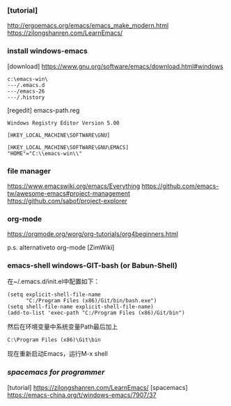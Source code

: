 ### [tutorial]
http://ergoemacs.org/emacs/emacs_make_modern.html
https://zilongshanren.com/LearnEmacs/

### install windows-emacs
[download] 
https://www.gnu.org/software/emacs/download.html#windows

```
c:\emacs-win\
---/.emacs.d
---/emacs-26
---/.history
```

[regedit] 
emacs-path.reg
```
Windows Registry Editor Version 5.00

[HKEY_LOCAL_MACHINE\SOFTWARE\GNU]

[HKEY_LOCAL_MACHINE\SOFTWARE\GNU\EMACS]
"HOME"="C:\\emacs-win\\"
```




### file manager
https://www.emacswiki.org/emacs/Everything
https://github.com/emacs-tw/awesome-emacs#project-management
https://github.com/sabof/project-explorer

### org-mode
https://orgmode.org/worg/org-tutorials/org4beginners.html

p.s. alternativeto org-mode [ZimWiki]


### emacs-shell windows-GIT-bash (or Babun-Shell)

在~/.emacs.d/init.el中配置如下：
```
(setq explicit-shell-file-name
      "C:/Program Files (x86)/Git/bin/bash.exe")
(setq shell-file-name explicit-shell-file-name)
(add-to-list 'exec-path "C:/Program Files (x86)/Git/bin")
```
然后在环境变量中系统变量Path最后加上
```
C:\Program Files (x86)\Git\bin  
```
现在重新启动Emacs，运行M-x shell



### *spacemacs for programmer*
[tutorial] https://zilongshanren.com/LearnEmacs/
[spacemacs] https://emacs-china.org/t/windows-emacs/7907/37
